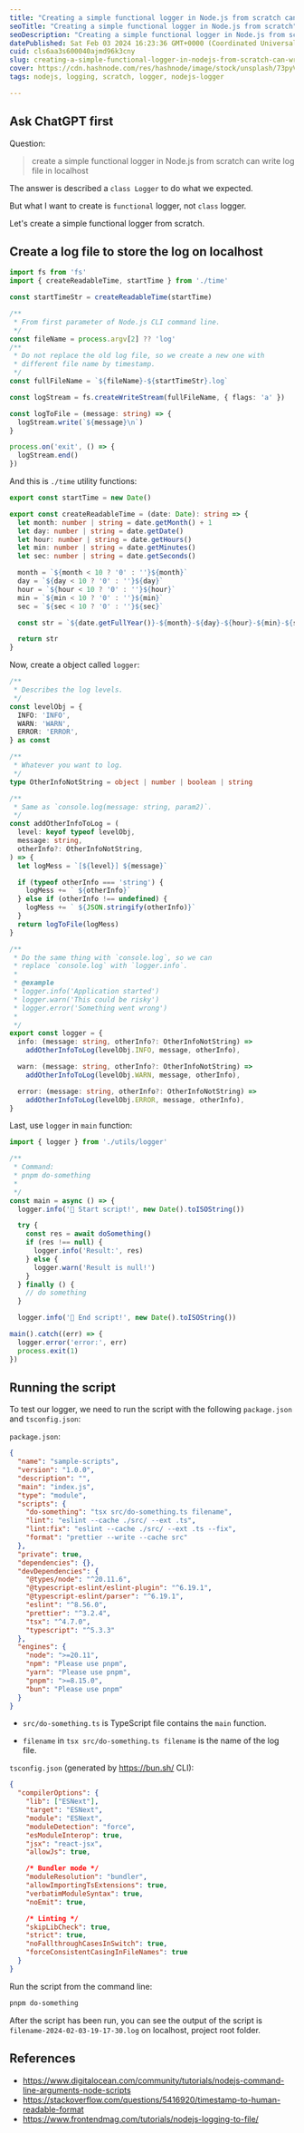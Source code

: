 ```yaml
---
title: "Creating a simple functional logger in Node.js from scratch can write log file in localhost 🦮"
seoTitle: "Creating a simple functional logger in Node.js from scratch"
seoDescription: "Creating a simple functional logger in Node.js from scratch can write log file in localhost"
datePublished: Sat Feb 03 2024 16:23:36 GMT+0000 (Coordinated Universal Time)
cuid: cls6aa3s600040ajmd96k3cny
slug: creating-a-simple-functional-logger-in-nodejs-from-scratch-can-write-log-file-in-localhost
cover: https://cdn.hashnode.com/res/hashnode/image/stock/unsplash/73pyV0JJOmE/upload/881dcd9bd735d747ba81a47577eab2e1.jpeg
tags: nodejs, logging, scratch, logger, nodejs-logger

---
```


## Ask ChatGPT first

Question:

>create a simple functional logger in Node.js from scratch can write log file in localhost

The answer is described a `class Logger` to do what we expected.

But what I want to create is `functional` logger, not `class` logger.

Let's create a simple functional logger from scratch.

## Create a log file to store the log on localhost

```ts
import fs from 'fs'
import { createReadableTime, startTime } from './time'

const startTimeStr = createReadableTime(startTime)

/**
 * From first parameter of Node.js CLI command line.
 */
const fileName = process.argv[2] ?? 'log'
/**
 * Do not replace the old log file, so we create a new one with
 * different file name by timestamp.
 */
const fullFileName = `${fileName}-${startTimeStr}.log`

const logStream = fs.createWriteStream(fullFileName, { flags: 'a' })

const logToFile = (message: string) => {
  logStream.write(`${message}\n`)
}

process.on('exit', () => {
  logStream.end()
})

```

And this is `./time` utility functions:

```ts
export const startTime = new Date()

export const createReadableTime = (date: Date): string => {
  let month: number | string = date.getMonth() + 1
  let day: number | string = date.getDate()
  let hour: number | string = date.getHours()
  let min: number | string = date.getMinutes()
  let sec: number | string = date.getSeconds()

  month = `${month < 10 ? '0' : ''}${month}`
  day = `${day < 10 ? '0' : ''}${day}`
  hour = `${hour < 10 ? '0' : ''}${hour}`
  min = `${min < 10 ? '0' : ''}${min}`
  sec = `${sec < 10 ? '0' : ''}${sec}`

  const str = `${date.getFullYear()}-${month}-${day}-${hour}-${min}-${sec}`

  return str
}

```

Now, create a object called `logger`:

```ts
/**
 * Describes the log levels.
 */
const levelObj = {
  INFO: 'INFO',
  WARN: 'WARN',
  ERROR: 'ERROR',
} as const

/**
 * Whatever you want to log.
 */
type OtherInfoNotString = object | number | boolean | string

/**
 * Same as `console.log(message: string, param2)`.
 */
const addOtherInfoToLog = (
  level: keyof typeof levelObj,
  message: string,
  otherInfo?: OtherInfoNotString,
) => {
  let logMess = `[${level}] ${message}`

  if (typeof otherInfo === 'string') {
    logMess += ` ${otherInfo}`
  } else if (otherInfo !== undefined) {
    logMess += ` ${JSON.stringify(otherInfo)}`
  }
  return logToFile(logMess)
}

/**
 * Do the same thing with `console.log`, so we can
 * replace `console.log` with `logger.info`.
 *
 * @example
 * logger.info('Application started')
 * logger.warn('This could be risky')
 * logger.error('Something went wrong')
 *
 */
export const logger = {
  info: (message: string, otherInfo?: OtherInfoNotString) =>
    addOtherInfoToLog(levelObj.INFO, message, otherInfo),

  warn: (message: string, otherInfo?: OtherInfoNotString) =>
    addOtherInfoToLog(levelObj.WARN, message, otherInfo),

  error: (message: string, otherInfo?: OtherInfoNotString) =>
    addOtherInfoToLog(levelObj.ERROR, message, otherInfo),
}
```

Last, use `logger` in `main` function:

```ts
import { logger } from './utils/logger'

/**
 * Command:
 * pnpm do-something
 *
 */
const main = async () => {
  logger.info('🌱 Start script!', new Date().toISOString())

  try {
    const res = await doSomething()
    if (res !== null) {
      logger.info('Result:', res)
    } else {
      logger.warn('Result is null!')
    }
  } finally () {
    // do something
  }

  logger.info('🌳 End script!', new Date().toISOString())

main().catch((err) => {
  logger.error('error:', err)
  process.exit(1)
})
```

## Running the script

To test our logger, we need to run the script with the following `package.json` and `tsconfig.json`:

`package.json`:

```json
{
  "name": "sample-scripts",
  "version": "1.0.0",
  "description": "",
  "main": "index.js",
  "type": "module",
  "scripts": {
    "do-something": "tsx src/do-something.ts filename",
    "lint": "eslint --cache ./src/ --ext .ts",
    "lint:fix": "eslint --cache ./src/ --ext .ts --fix",
    "format": "prettier --write --cache src"
  },
  "private": true,
  "dependencies": {},
  "devDependencies": {
    "@types/node": "^20.11.6",
    "@typescript-eslint/eslint-plugin": "^6.19.1",
    "@typescript-eslint/parser": "^6.19.1",
    "eslint": "^8.56.0",
    "prettier": "^3.2.4",
    "tsx": "^4.7.0",
    "typescript": "^5.3.3"
  },
  "engines": {
    "node": ">=20.11",
    "npm": "Please use pnpm",
    "yarn": "Please use pnpm",
    "pnpm": ">=8.15.0",
    "bun": "Please use pnpm"
  }
}

```

- `src/do-something.ts` is TypeScript file contains the `main` function.

- `filename` in `tsx src/do-something.ts filename` is the name of the log file.

`tsconfig.json` (generated by <https://bun.sh/> CLI):

```json
{
  "compilerOptions": {
    "lib": ["ESNext"],
    "target": "ESNext",
    "module": "ESNext",
    "moduleDetection": "force",
    "esModuleInterop": true,
    "jsx": "react-jsx",
    "allowJs": true,

    /* Bundler mode */
    "moduleResolution": "bundler",
    "allowImportingTsExtensions": true,
    "verbatimModuleSyntax": true,
    "noEmit": true,

    /* Linting */
    "skipLibCheck": true,
    "strict": true,
    "noFallthroughCasesInSwitch": true,
    "forceConsistentCasingInFileNames": true
  }
}

```

Run the script from the command line:

```bash
pnpm do-something
```

After the script has been run, you can see the output of the script is `filename-2024-02-03-19-17-30.log`
on localhost, project root folder.

## References

- <https://www.digitalocean.com/community/tutorials/nodejs-command-line-arguments-node-scripts>
- <https://stackoverflow.com/questions/5416920/timestamp-to-human-readable-format>
- <https://www.frontendmag.com/tutorials/nodejs-logging-to-file/>
